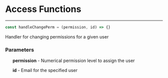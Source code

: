 # Access Functions

-----

```js
const handleChangePerm = (permission, id) => {}
```
Handler for changing permissions for a given user
### Parameters
&nbsp;&nbsp;&nbsp;&nbsp;&nbsp;&nbsp;**permission** - Numerical permission level to assign the user

&nbsp;&nbsp;&nbsp;&nbsp;&nbsp;&nbsp;**id** - Email for the specified user

